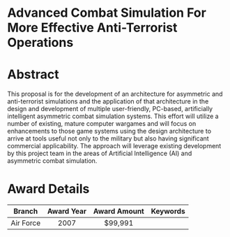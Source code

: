 
Advanced Combat Simulation For More Effective Anti-Terrorist Operations
=======================================================================

# Abstract


This proposal is for the development of an architecture for asymmetric and anti-terrorist simulations and the application of that architecture in the design and development of multiple user-friendly, PC-based, artificially intelligent asymmetric combat simulation systems.  This effort will utilize a number of existing, mature computer wargames and will focus on enhancements to those game systems using the design architecture to arrive at tools useful not only to the military but also having significant commercial applicability.  The approach will leverage existing development by this project team in the areas of Artificial Intelligence (AI) and asymmetric combat simulation.  

# Award Details

|Branch|Award Year|Award Amount|Keywords|
| :---: | :---: | :---: | :---: |
|Air Force|2007|$99,991||
